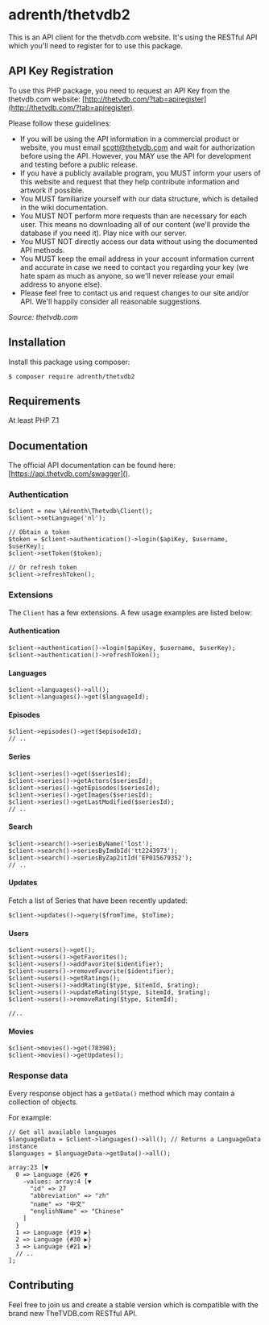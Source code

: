 # adrenth/thetvdb2

This is an API client for the thetvdb.com website. It's using the RESTful API which you'll need to register for to use this package.

## API Key Registration

To use this PHP package, you need to request an API Key from the thetvdb.com website: [http://thetvdb.com/?tab=apiregister](http://thetvdb.com/?tab=apiregister).

Please follow these guidelines:

* If you will be using the API information in a commercial product or website, you must email [scott@thetvdb.com](mailto:scott@thetvdb.com) and wait for authorization before using the API. However, you MAY use the API for development and testing before a public release.
* If you have a publicly available program, you MUST inform your users of this website and request that they help contribute information and artwork if possible.
* You MUST familiarize yourself with our data structure, which is detailed in the wiki documentation.
* You MUST NOT perform more requests than are necessary for each user. This means no downloading all of our content (we'll provide the database if you need it). Play nice with our server.
* You MUST NOT directly access our data without using the documented API methods.
* You MUST keep the email address in your account information current and accurate in case we need to contact you regarding your key (we hate spam as much as anyone, so we'll never release your email address to anyone else).
* Please feel free to contact us and request changes to our site and/or API. We'll happily consider all reasonable suggestions.

*Source: thetvdb.com*

## Installation

Install this package using composer:

```
$ composer require adrenth/thetvdb2
```

## Requirements

At least PHP 7.1

## Documentation

The official API documentation can be found here: [https://api.thetvdb.com/swagger]().

### Authentication

```
$client = new \Adrenth\Thetvdb\Client();
$client->setLanguage('nl');

// Obtain a token
$token = $client->authentication()->login($apiKey, $username, $userKey);
$client->setToken($token);

// Or refresh token
$client->refreshToken();
```

### Extensions

The `Client` has a few extensions. A few usage examples are listed below:

#### Authentication
```
$client->authentication()->login($apiKey, $username, $userKey);
$client->authentication()->refreshToken();
```

#### Languages
```
$client->languages()->all();
$client->languages()->get($languageId);
```

#### Episodes
```
$client->episodes()->get($episodeId);
// ..
```

#### Series
```
$client->series()->get($seriesId);
$client->series()->getActors($seriesId);
$client->series()->getEpisodes($seriesId);
$client->series()->getImages($seriesId);
$client->series()->getLastModified($seriesId);
// ..
```

#### Search
```
$client->search()->seriesByName('lost');
$client->search()->seriesByImdbId('tt2243973');
$client->search()->seriesByZap2itId('EP015679352');
// ..
```

#### Updates

Fetch a list of Series that have been recently updated:

```
$client->updates()->query($fromTime, $toTime);
```

#### Users

```
$client->users()->get();
$client->users()->getFavorites();
$client->users()->addFavorite($identifier);
$client->users()->removeFavorite($identifier);
$client->users()->getRatings();
$client->users()->addRating($type, $itemId, $rating);
$client->users()->updateRating($type, $itemId, $rating);
$client->users()->removeRating($type, $itemId);

//..
```

#### Movies

```
$client->movies()->get(78398);
$client->movies()->getUpdates();
```

### Response data

Every response object has a `getData()` method which may contain a collection of objects.

For example:

```
// Get all available languages
$languageData = $client->languages()->all(); // Returns a LanguageData instance
$languages = $languageData->getData()->all();

array:23 [▼
  0 => Language {#26 ▼
    -values: array:4 [▼
      "id" => 27
      "abbreviation" => "zh"
      "name" => "中文"
      "englishName" => "Chinese"
    ]
  }
  1 => Language {#19 ▶}
  2 => Language {#30 ▶}
  3 => Language {#21 ▶}
  // ..
];
```

## Contributing

Feel free to join us and create a stable version which is compatible with the brand new TheTVDB.com RESTful API.

